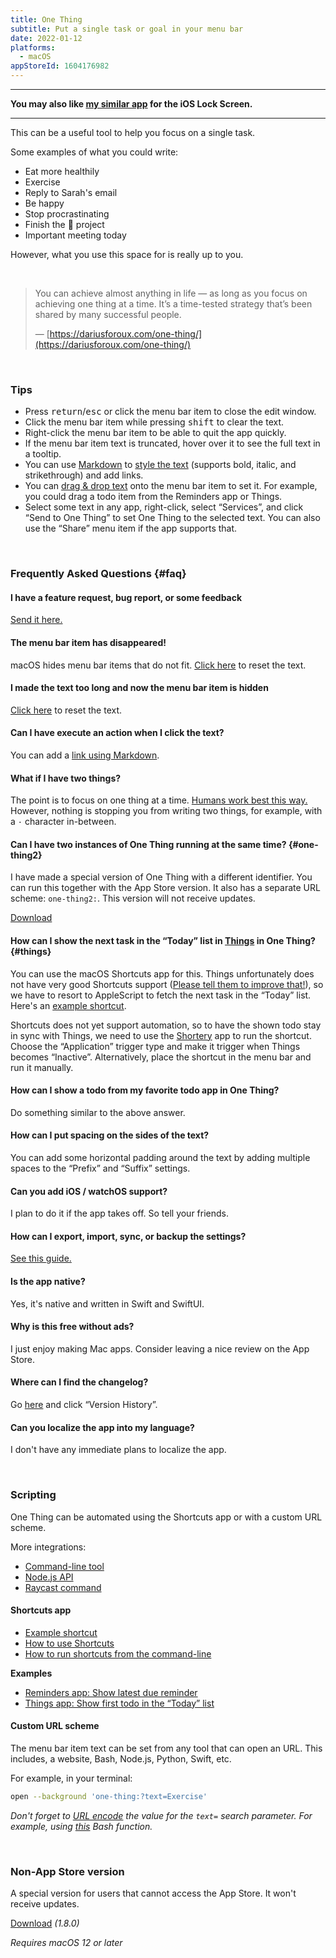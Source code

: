 ```yaml
---
title: One Thing
subtitle: Put a single task or goal in your menu bar
date: 2022-01-12
platforms:
  - macOS
appStoreId: 1604176982
---
```


---

**You may also like [my similar app](https://sindresorhus.com/lock-screen-one) for the iOS Lock Screen.**

---

This can be a useful tool to help you focus on a single task.

Some examples of what you could write:

- Eat more healthily
- Exercise
- Reply to Sarah's email
- Be happy
- Stop procrastinating
- Finish the 🦄 project
- Important meeting today

However, what you use this space for is really up to you.

<br>

> You can achieve almost anything in life — as long as you focus on achieving one thing at a time. It’s a time-tested strategy that’s been shared by many successful people.
>
> — [https://dariusforoux.com/one-thing/](https://dariusforoux.com/one-thing/)

<br>

### Tips

- Press <kbd>return</kbd>/<kbd>esc</kbd> or click the menu bar item to close the edit window.
- Click the menu bar item while pressing <kbd>shift</kbd> to clear the text.
- Right-click the menu bar item to be able to quit the app quickly.
- If the menu bar item text is truncated, hover over it to see the full text in a tooltip.
- You can use [Markdown](https://www.markdownguide.org/basic-syntax/#emphasis) to [style the text](https://twitter.com/sindresorhus/status/1481818533294407680) (supports bold, italic, and strikethrough) and add links.
- You can [drag & drop text](https://twitter.com/sindresorhus/status/1481862243755376642) onto the menu bar item to set it. For example, you could drag a todo item from the Reminders app or Things.
- Select some text in any app, right-click, select “Services”, and click “Send to One Thing” to set One Thing to the selected text. You can also use the “Share” menu item if the app supports that.

<br>

### Frequently Asked Questions {#faq}

#### I have a feature request, bug report, or some feedback

[Send it here.](https://sindresorhus.com/feedback?product=One%20Thing&referrer=Website-FAQ)

#### The menu bar item has disappeared!

macOS hides menu bar items that do not fit. [Click here](one-thing:?text=) to reset the text.

#### I made the text too long and now the menu bar item is hidden

[Click here](one-thing:?text=) to reset the text.

#### Can I have execute an action when I click the text?

You can add a [link using Markdown](https://www.markdownguide.org/basic-syntax/#links).

#### What if I have two things?

The point is to focus on one thing at a time. [Humans work best this way.](https://dariusforoux.com/one-thing/) However, nothing is stopping you from writing two things, for example, with a `·` character in-between.

#### Can I have two instances of One Thing running at the same time? {#one-thing2}

I have made a special version of One Thing with a different identifier. You can run this together with the App Store version. It also has a separate URL scheme: `one-thing2:`. This version will not receive updates.

[Download](https://github.com/sindresorhus/one-thing/files/9603759/One.Thing.2.app.zip)

#### How can I show the next task in the “Today” list in [Things](https://culturedcode.com/things/) in One Thing? {#things}

You can use the macOS Shortcuts app for this. Things unfortunately does not have very good Shortcuts support ([Please tell them to improve that!](https://culturedcode.com/contact/)), so we have to resort to AppleScript to fetch the next task in the “Today” list. Here's an [example shortcut](https://www.icloud.com/shortcuts/62c0f5fc4d194b72a6f97ce8cedf698f).

Shortcuts does not yet support automation, so to have the shown todo stay in sync with Things, we need to use the [Shortery](https://apps.apple.com/us/app/shortery/id1594183810) app to run the shortcut. Choose the “Application” trigger type and make it trigger when Things becomes “Inactive”. Alternatively, place the shortcut in the menu bar and run it manually.

#### How can I show a todo from my favorite todo app in One Thing?

Do something similar to the above answer.

#### How can I put spacing on the sides of the text?

You can add some horizontal padding around the text by adding multiple spaces to the “Prefix” and “Suffix” settings.

#### Can you add iOS / watchOS support?

I plan to do it if the app takes off. So tell your friends.

#### How can I export, import, sync, or backup the settings?

[See this guide.](https://github.com/sindresorhus/guides/blob/main/backup-app-settings.md)

#### Is the app native?

Yes, it's native and written in Swift and SwiftUI.

#### Why is this free without ads?

I just enjoy making Mac apps. Consider leaving a nice review on the App Store.

#### Where can I find the changelog?

Go [here](https://apps.apple.com/app/id1604176982) and click “Version History”.

#### Can you localize the app into my language?

I don't have any immediate plans to localize the app.

<br>

### Scripting

One Thing can be automated using the Shortcuts app or with a custom URL scheme.

More integrations:

- [Command-line tool](https://github.com/sindresorhus/one-thing)
- [Node.js API](https://github.com/sindresorhus/one-thing)
- [Raycast command](https://github.com/raycast/script-commands/tree/master/commands#one-thing)

#### Shortcuts app

- [Example shortcut](https://www.icloud.com/shortcuts/381619f1c8404770ad020d439a48fd9c)
- [How to use Shortcuts](https://www.xda-developers.com/guide-shortcuts-macos/)
- [How to run shortcuts from the command-line](https://support.apple.com/guide/shortcuts-mac/run-shortcuts-from-the-command-line-apd455c82f02/mac)

**Examples**

- [Reminders app: Show latest due reminder](https://www.icloud.com/shortcuts/5d3e63030877471697dd0023fefc4819)
- [Things app: Show first todo in the “Today” list](#things)

#### Custom URL scheme

The menu bar item text can be set from any tool that can open an URL. This includes, a website, Bash, Node.js, Python, Swift, etc.

For example, in your terminal:

```sh
open --background 'one-thing:?text=Exercise'
```

*Don't forget to [URL encode](https://www.urlencoder.org) the value for the `text=` search parameter. For example, using [this](https://gist.github.com/cdown/1163649) Bash function.*

<br>

### Non-App Store version

A special version for users that cannot access the App Store. It won't receive updates.

[Download](https://dsc.cloud/sindresorhus/One-Thing-1.8.0-1661784123) *(1.8.0)*

*Requires macOS 12 or later*
